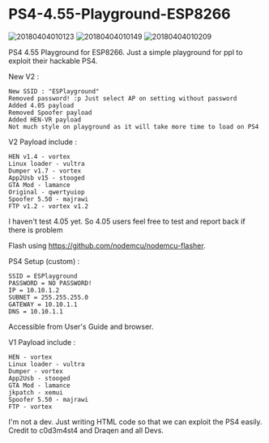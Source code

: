 # PS4-4.55-Playground-ESP8266

![20180404010123](https://user-images.githubusercontent.com/36906814/38262801-e35d9292-37a0-11e8-8922-6e2e60f1acac.jpg)
![20180404010149](https://user-images.githubusercontent.com/36906814/38262798-e2e053e0-37a0-11e8-9be4-27e78f7b40bc.jpg)
![20180404010209](https://user-images.githubusercontent.com/36906814/38262799-e31d9e4e-37a0-11e8-8e8b-a55449ff9136.jpg)

PS4 4.55 Playground for ESP8266. Just a simple playground for ppl to exploit their hackable PS4.

New V2 :
    
    New SSID : "ESPlayground"
    Removed password! :p Just select AP on setting without password
    Added 4.05 payload
    Removed Spoofer payload
    Added HEN-VR payload
    Not much style on playground as it will take more time to load on PS4 
    
V2 Payload include :

    HEN v1.4 - vortex 
    Linux loader - vultra
    Dumper v1.7 - vortex 
    App2Usb v15 - stooged
    GTA Mod - lamance
    Original - qwertyuiop
    Spoofer 5.50 - majrawi
    FTP v1.2 - vortex v1.2

I haven't test 4.05 yet. So 4.05 users feel free to test and report back if there is problem

Flash using https://github.com/nodemcu/nodemcu-flasher.

PS4 Setup (custom) :

    SSID = ESPlayground
    PASSWORD = NO PASSWORD!
    IP = 10.10.1.2
    SUBNET = 255.255.255.0
    GATEWAY = 10.10.1.1
    DNS = 10.10.1.1

Accessible from User's Guide and browser.

V1 Payload include :

    HEN - vortex
    Linux loader - vultra
    Dumper - vortex
    App2Usb - stooged
    GTA Mod - lamance
    jkpatch - xemui
    Spoofer 5.50 - majrawi
    FTP - vortex
    
 I'm not a dev. Just writing HTML code so that we can exploit the PS4 easily. Credit to c0d3m4st4 and Draqen and all Devs.
